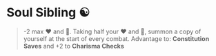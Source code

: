 # Soul Sibling ☯️ 
> -2 max :heart: and :large_blue_diamond:. Taking half your ❤️ and 🔷, summon a copy of yourself at the start of every combat.
Advantage to: __Constitution Saves__ and +2 to __Charisma Checks__
